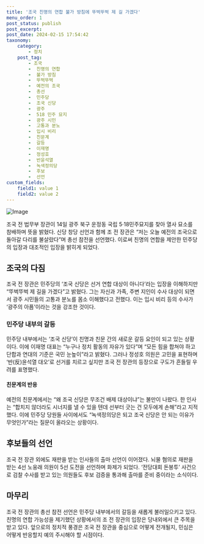 ```yaml
---
title: '조국 친명의 연합 불가 방침에 뚜벅뚜벅 제 길 가겠다'
menu_order: 1
post_status: publish
post_excerpt: 
post_date: 2024-02-15 17:54:42
taxonomy:
    category:
        - 정치
    post_tag:
        - 조국
        -  친명의 연합
        -  불가 방침
        -  뚜벅뚜벅
        -  예전의 조국
        -  총선
        -  민주당
        -  조국 신당
        -  광주
        -  518 민주 묘지
        -  광주 시민
        -  고통과 분노
        -  입시 비리
        -  친문계
        -  갈등
        -  이재명
        -  정성호
        -  반윤석열
        -  녹색정의당
        -  후보
        -  선언
custom_fields:
    field1: value 1
    field2: value 2
---
```


![Image](https://imgnews.pstatic.net/image/023/2024/02/15/0003816761_001_20240215063301057.jpg?type=w647)

조국 전 법무부 장관이 14일 광주 북구 운정동 국립 5·18민주묘지를 찾아 열사 묘소를 참배하며 뜻을 밝혔다. 신당 창당 선언과 함께 조 전 장관은 “저는 오늘 예전의 조국으로 돌아갈 다리를 불살랐다”며 총선 참전을 선언했다. 이로써 친명의 연합을 제안한 민주당의 입장과 대조적인 입장을 밝히게 되었다.
## 조국의 다짐
조국 전 장관은 민주당의 ‘조국 신당은 선거 연합 대상이 아니다’라는 입장을 이해하지만 “뚜벅뚜벅 제 길을 가겠다”고 밝혔다. 그는 자신과 가족, 주변 지인이 수사 대상이 되면서 광주 시민들의 고통과 분노를 몸소 이해했다고 전했다. 이는 입시 비리 등의 수사가 ‘광주의 아픔’이라는 것을 강조한 것이다.
### 민주당 내부의 갈등
민주당 내부에서는 ‘조국 신당’이 친명과 친문 간의 새로운 갈등 요인이 되고 있는 상황이다. 이에 이재명 대표는 “누구나 정치 활동의 자유가 있다”며 “모든 힘을 합쳐야 하고 단합과 연대의 기준은 국민 눈높이”라고 밝혔다. 그러나 정성호 의원은 고민을 표현하며 ‘반(反)윤석열 대오’로 선거를 치르고 싶지만 조국 전 장관의 등장으로 구도가 흔들릴 우려를 표명했다.
#### 친문계의 반응
예전의 친문계에서는 “왜 조국 신당은 무조건 배제 대상이냐”는 불만이 나왔다. 한 인사는 “합치지 않더라도 시너지를 낼 수 있을 텐데 선부터 긋는 건 모두에게 손해”라고 지적했다. 이에 민주당 당원들 사이에서도 “녹색정의당은 되고 조국 신당은 안 되는 이유가 무엇인가”라는 질문이 올라오는 상황이다.
## 후보들의 선언
조국 전 장관 외에도 재판을 받는 인사들의 출마 선언이 이어졌다. 뇌물 혐의로 재판을 받는 4선 노웅래 의원이 5선 도전을 선언하며 화제가 되었다. ‘전당대회 돈봉투’ 사건으로 검찰 수사를 받고 있는 의원들도 후보 검증을 통과해 출마를 준비 중이라는 소식이다.
## 마무리
조국 전 장관의 총선 참전 선언은 민주당 내부에서의 갈등을 새롭게 불러일으키고 있다. 친명의 연합 가능성을 제기했던 상황에서의 조 전 장관의 입장은 당내외에서 큰 주목을 받고 있다. 앞으로의 정치적 풍경은 조국 전 장관을 중심으로 어떻게 전개될지, 민심은 어떻게 반응할지 예의 주시해야 할 시점이다.
